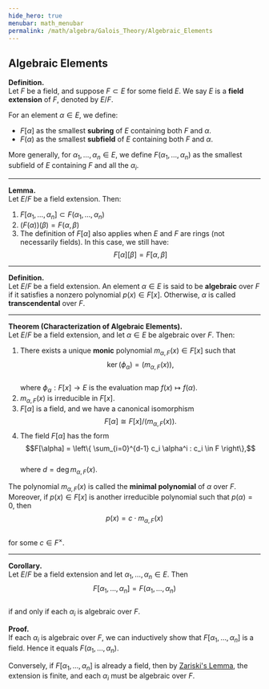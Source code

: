 ```yaml
---
hide_hero: true
menubar: math_menubar
permalink: /math/algebra/Galois_Theory/Algebraic_Elements
---
```

## Algebraic Elements

**Definition.**  
Let $F$ be a field, and suppose $F \subset E$ for some field $E$. We say $E$ is a **field extension** of $F$, denoted by $E/F$.

For an element $\alpha \in E$, we define:
- $F[\alpha]$ as the smallest **subring** of $E$ containing both $F$ and $\alpha$.
- $F(\alpha)$ as the smallest **subfield** of $E$ containing both $F$ and $\alpha$.

More generally, for $\alpha_1, \ldots, \alpha_n \in E$, we define $F(\alpha_1, \ldots, \alpha_n)$ as the smallest subfield of $E$ containing $F$ and all the $\alpha_i$.

---

**Lemma.**  
Let $E/F$ be a field extension. Then:
1. $F[\alpha_1, \ldots, \alpha_n] \subset F(\alpha_1, \ldots, \alpha_n)$
2. $(F(\alpha))(\beta) = F(\alpha, \beta)$
3. The definition of $F[\alpha]$ also applies when $E$ and $F$ are rings (not necessarily fields). In this case, we still have:  
   $$F[\alpha][\beta] = F[\alpha, \beta]$$

---

**Definition.**  
Let $E/F$ be a field extension. An element $\alpha \in E$ is said to be **algebraic** over $F$ if it satisfies a nonzero polynomial $p(x) \in F[x]$. Otherwise, $\alpha$ is called **transcendental** over $F$.

---

**Theorem (Characterization of Algebraic Elements).**  
Let $E/F$ be a field extension, and let $\alpha \in E$ be algebraic over $F$. Then:
1. There exists a unique **monic** polynomial $m_{\alpha, F}(x) \in F[x]$ such that  
   $$\ker(\phi_\alpha) = (m_{\alpha, F}(x)),$$  
   where $\phi_\alpha : F[x] \to E$ is the evaluation map $f(x) \mapsto f(\alpha)$.
2. $m_{\alpha, F}(x)$ is irreducible in $F[x]$.
3. $F[\alpha]$ is a field, and we have a canonical isomorphism  
   $$F[\alpha] \cong F[x]/(m_{\alpha, F}(x)).$$
4. The field $F[\alpha]$ has the form  
   $$F[\alpha] = \left\{ \sum_{i=0}^{d-1} c_i \alpha^i : c_i \in F \right\},$$  
   where $d = \deg m_{\alpha, F}(x)$.

The polynomial $m_{\alpha, F}(x)$ is called the **minimal polynomial** of $\alpha$ over $F$. Moreover, if $p(x) \in F[x]$ is another irreducible polynomial such that $p(\alpha) = 0$, then  
$$p(x) = c \cdot m_{\alpha, F}(x)$$  
for some $c \in F^\times$.

---

**Corollary.**  
Let $E/F$ be a field extension and let $\alpha_1, \ldots, \alpha_n \in E$. Then  
$$F[\alpha_1, \ldots, \alpha_n] = F(\alpha_1, \ldots, \alpha_n)$$  
if and only if each $\alpha_i$ is algebraic over $F$.

**Proof.**  
If each $\alpha_i$ is algebraic over $F$, we can inductively show that $F[\alpha_1, \ldots, \alpha_n]$ is a field. Hence it equals $F(\alpha_1, \ldots, \alpha_n)$.

Conversely, if $F[\alpha_1, \ldots, \alpha_n]$ is already a field, then by [Zariski's Lemma](https://en.m.wikipedia.org/wiki/Zariski%27s_lemma), the extension is finite, and each $\alpha_i$ must be algebraic over $F$.
